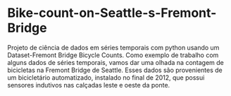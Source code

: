# Bike-count-on-Seattle-s-Fremont-Bridge
Projeto de ciência de dados em séries temporais com python usando um Dataset-Fremont Bridge Bicycle Counts.
Como exemplo de trabalho com alguns dados de séries temporais, vamos dar uma olhada na contagem de bicicletas
na Fremont Bridge de Seattle. Esses dados são provenientes de um bicicletário automatizado, instalado no final de 2012, 
que possui sensores indutivos nas calçadas leste e oeste da ponte.
